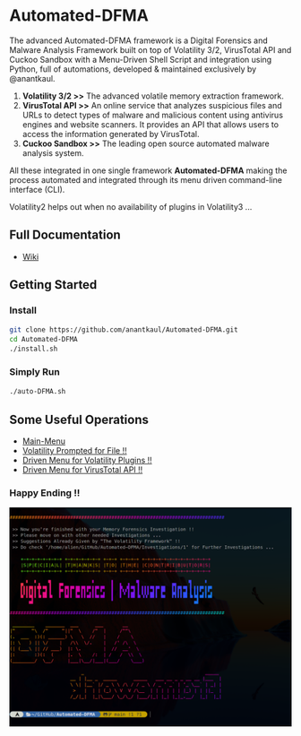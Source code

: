 # Automated-DFMA
The advanced Automated-DFMA framework is a Digital Forensics and Malware Analysis Framework built on top of Volatility 3/2, VirusTotal API and Cuckoo Sandbox with a Menu-Driven Shell Script and integration using Python, full of automations, developed & maintained exclusively by <href src="https://github.com/anantkaul/anantkaul">@anantkaul.

1) **Volatility 3/2 >>** The advanced volatile memory extraction framework. <br>
2) **VirusTotal API >>** An online service that analyzes suspicious files and URLs to detect types of malware and malicious content using antivirus engines and website scanners. It provides an API that allows users to access the information generated by VirusTotal.<br>
3) **Cuckoo Sandbox >>** The leading open source automated malware analysis system.

All these integrated in one single framework **Automated-DFMA** making the process automated and integrated through its menu driven command-line interface (CLI).

Volatility2 helps out when no availability of plugins in Volatility3 ...
  
Full Documentation
---
- [Wiki](https://fantastic-teeth-031.notion.site/Automated-DFMA-e8f7d52b3bcf4d1396c9a92df11c115d)  

Getting Started 
---
### Install
```sh
git clone https://github.com/anantkaul/Automated-DFMA.git
cd Automated-DFMA
./install.sh
```

### Simply Run
```sh
./auto-DFMA.sh
```

Some Useful Operations
---
<!-- ### Sample Error & Resolution !! 
<img src="meta/images/1-Main-Menu.png"> -->

- [Main-Menu](meta/images/1-Main-Menu.png)
- [Volatility Prompted for File !!](meta/images/2-Vol-File-Prompt.png)
- [Driven Menu for Volatility Plugins !!](meta/images/3-Vol-Menu.png)
- [Driven Menu for VirusTotal API !!](meta/images/4-VT-Menu.png)

### Happy Ending !!
<img src="meta/images/good_bye.png">

